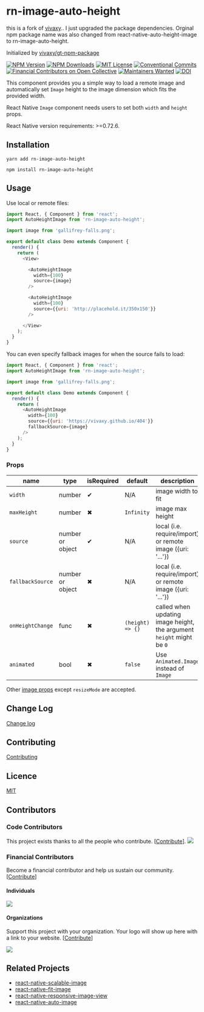 # rn-image-auto-height

this is a fork of [vivaxy](https://github.com/vivaxy/react-native-auto-height-image).. I just upgraded the package dependencies. Orginal npm package name was also changed from react-native-auto-height-image to rn-image-auto-height.

Initialized by [vivaxy/gt-npm-package](https://github.com/vivaxy/gt-npm-package)

[![NPM Version](http://img.shields.io/npm/v/rn-image-auto-height.svg?style=flat-square)](https://www.npmjs.com/package/rn-image-auto-height)
[![NPM Downloads](https://img.shields.io/npm/dt/rn-image-auto-height.svg?style=flat-square)](https://www.npmjs.com/package/rn-image-auto-height)
[![MIT License](https://img.shields.io/npm/l/rn-image-auto-height.svg?style=flat-square)](./LICENSE)
[![Conventional Commits](https://img.shields.io/badge/Conventional%20Commits-1.0.0-yellow.svg?style=flat-square)](https://conventionalcommits.org)
[![Financial Contributors on Open Collective](https://opencollective.com/rn-image-auto-height/all/badge.svg?label=financial+contributors&style=flat-square)](https://opencollective.com/rn-image-auto-height)
[![Maintainers Wanted](https://img.shields.io/badge/maintainers-wanted-red.svg?style=flat-square)](https://github.com/vivaxy/rn-image-auto-height/issues/88)
[![DOI](https://zenodo.org/badge/89235823.svg)](https://zenodo.org/badge/latestdoi/89235823)

This component provides you a simple way to load a remote image and automatically set `Image` height to the image dimension which fits the provided width.

React Native `Image` component needs users to set both `width` and `height` props.

React Native version requirements: >=0.72.6.

## Installation

`yarn add rn-image-auto-height`

`npm install rn-image-auto-height`

## Usage

Use local or remote files:

```js
import React, { Component } from 'react';
import AutoHeightImage from 'rn-image-auto-height';

import image from 'gallifrey-falls.png';

export default class Demo extends Component {
  render() {
    return (
      <View>

        <AutoHeightImage
          width={100}
          source={image}
        />

        <AutoHeightImage
          width={100}
          source={{uri: 'http://placehold.it/350x150'}}
        />

      </View>
    );
  }
}
```

You can even specify fallback images for when the source fails to load:

```js
import React, { Component } from 'react';
import AutoHeightImage from 'rn-image-auto-height';

import image from 'gallifrey-falls.png';

export default class Demo extends Component {
  render() {
    return (
      <AutoHeightImage
        width={100}
        source={{uri: 'https://vivaxy.github.io/404'}}
        fallbackSource={image}
      />
    );
  }
}
```

### Props

| name               | type             | isRequired    | default           | description                                                           |
| ---                | ---              | ---           | ---               | ---                                                                   |
| `width`            | number           | ✔             | N/A               | image width to fit                                                    |
| `maxHeight`            | number           | ✖             | `Infinity`               | image max height                                                    |
| `source`           | number or object | ✔             | N/A               | local (i.e. require/import) or remote image ({uri: '...'})            |
| `fallbackSource`   | number or object | ✖             | N/A               | local (i.e. require/import) or remote image ({uri: '...'})            |
| `onHeightChange`   | func             | ✖             | `(height) => {}`    | called when updating image height, the argument `height` might be `0` |
| `animated`        | bool              | ✖              | `false`               | Use `Animated.Image` instead of `Image` |

Other [image props](https://reactnative.dev/docs/image#props) except `resizeMode` are accepted.

## Change Log

[Change log](./CHANGELOG.md)

## Contributing

[Contributing](./CONTRIBUTING.md)

## Licence

[MIT](./LICENSE)

## Contributors

### Code Contributors

This project exists thanks to all the people who contribute. [[Contribute](CONTRIBUTING.md)].
<a href="https://github.com/vivaxy/rn-image-auto-height/graphs/contributors"><img src="https://opencollective.com/rn-image-auto-height/contributors.svg?width=890&button=false" /></a>

### Financial Contributors

Become a financial contributor and help us sustain our community. [[Contribute](https://opencollective.com/rn-image-auto-height/contribute)]

#### Individuals

<a href="https://opencollective.com/rn-image-auto-height"><img src="https://opencollective.com/rn-image-auto-height/individuals.svg?width=890"></a>

#### Organizations

Support this project with your organization. Your logo will show up here with a link to your website. [[Contribute](https://opencollective.com/rn-image-auto-height/contribute)]

<a href="https://opencollective.com/rn-image-auto-height"><img src="https://opencollective.com/rn-image-auto-height/organization.svg?width=890"></a>

## Related Projects

- [react-native-scalable-image](https://github.com/ihor/react-native-scalable-image)
- [react-native-fit-image](https://github.com/huiseoul/react-native-fit-image)
- [react-native-responsive-image-view](https://github.com/wKovacs64/react-native-responsive-image-view)
- [react-native-auto-image](https://github.com/egorshulga/react-native-auto-image)
